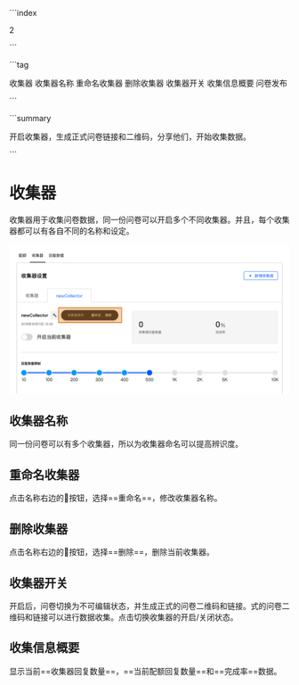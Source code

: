 \```index

2

\```

\```tag

收集器 收集器名称 重命名收集器 删除收集器 收集器开关 收集信息概要 问卷发布

\```

\```summary

开启收集器，生成正式问卷链接和二维码，分享他们，开始收集数据。

\```

# 收集器

收集器用于收集问卷数据，同一份问卷可以开启多个不同收集器。并且，每个收集器都可以有各自不同的名称和设定。

<img src='../assets/surveyCollector/02Collector/collector.png'>

## 收集器名称

同一份问卷可以有多个收集器，所以为收集器命名可以提高辨识度。

## 重命名收集器

点击名称右边的🔧按钮，选择==重命名==，修改收集器名称。

## 删除收集器

点击名称右边的🔧按钮，选择==删除==，删除当前收集器。

## 收集器开关

开启后，问卷切换为不可编辑状态，并生成正式的问卷二维码和链接。式的问卷二维码和链接可以进行数据收集。点击切换收集器的开启/关闭状态。

## 收集信息概要

显示当前==收集器回复数量==，==当前配额回复数量==和==完成率==数据。
